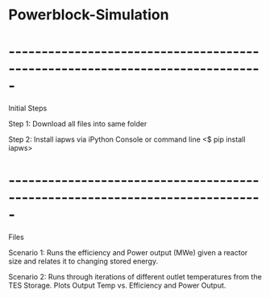 # Powerblock-Simulation
# -----------------------------------------------------------------------------
Initial Steps 

Step 1: Download all files into same folder

Step 2: Install iapws via iPython Console or command line <$ pip install iapws> 

# -----------------------------------------------------------------------------
Files 

Scenario 1: Runs the efficiency and Power output (MWe) given a reactor size and relates it to changing stored energy. 

Scenario 2: Runs through iterations of different outlet temperatures from the TES Storage. Plots Output Temp vs. Efficiency and Power Output. 
